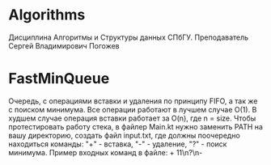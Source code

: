 # Algorithms
Дисциплина Алгоритмы и Структуры данных СПбГУ. Преподаватель Сергей Владимирович Погожев

# FastMinQueue
Очередь, с операциями вставки и удаления по принципу FIFO, а так же с поиском минимума. Все операции работают в лучшем случае O(1). В худшем случае операция вставки работает за O(n), где n = size. Чтобы протестировать работу стека, в файлер Main.kt нужно заменить PATH на вашу директорию, создать файл input.txt, где должны поочередно находиться команды: "+" - вставка, "-" - удаление, "?" - поиск минимума. Пример входных команд в файле: + 11\n?\n-
